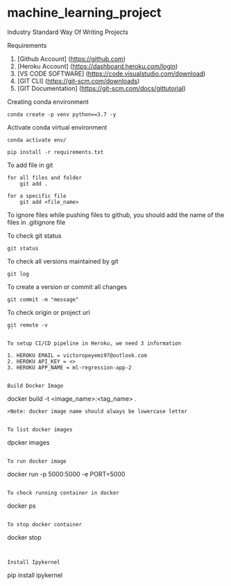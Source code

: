 # machine_learning_project
Industry Standard Way Of Writing Projects

Requirements

1. [Github Account] (https://github.com)
2. [Heroku Account] (https://dashboard.heroku.com/login)
3. [VS CODE SOFTWARE] (https://code.visualstudio.com/download)
4. [GIT CLI] (https://git-scm.com/downloads) 
5. [GIT Documentation] (https://git-scm.com/docs/gittutorial)

Creating conda environment
```
conda create -p venv python==3.7 -y
```

Activate conda virtual environment
```
conda activate env/
```

```
pip install -r requirements.txt
```

To add file in git
```
for all files and folder
    git add .
```

```
for a specific file
    git add <file_name>
```

To ignore files while pushing files to github, you should add the name of the files in .gitignore file

To check git status

```
git status
```

To check all versions maintained by git

```
git log
```

To create a version or commit all changes

```
git commit -m "message"
```
To check origin or project url
```
git remote -v
``

To setup CI/CD pipeline in Heroku, we need 3 information

1. HEROKU EMAIL = victoropeyemi97@outlook.com
2. HEROKU API_KEY = <>
3. HEROKU APP_NAME = ml-regression-app-2


Build Docker Image

```
docker build -t <image_name>:<tag_name> .
```
>Note: docker image name should always be lowercase letter


To list docker images

```
dpcker images
```

To run docker image

```
docker run -p 5000:5000 -e PORT=5000 <IMAGE ID>
```

To check running container in docker
```
docker ps
```

To stop docker container

```
docker stop <Container ID>
```


Install Ipykernel

```
pip install ipykernel
```
